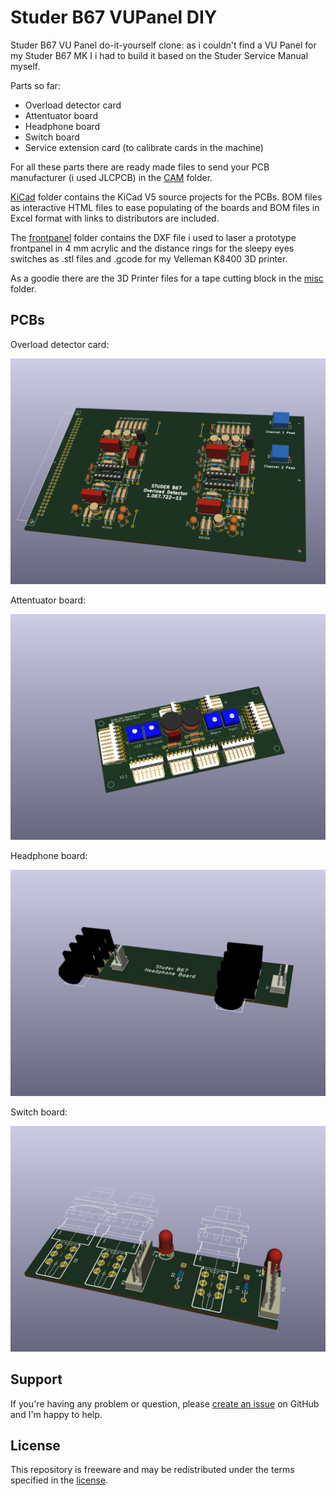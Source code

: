 # Studer B67 VUPanel DIY

Studer B67 VU Panel do-it-yourself clone: as i couldn't find a VU Panel for my Studer B67 MK I i had to build it based on the Studer Service Manual myself.

Parts so far:

* Overload detector card
* Attentuator board
* Headphone board
* Switch board
* Service extension card (to calibrate cards in the machine)

For all these parts there are ready made files to send your PCB manufacturer (i used JLCPCB) in the [CAM](CAM) folder.

[KiCad](KiCad) folder contains the KiCad V5 source projects for the PCBs. BOM files as interactive HTML files to ease populating of the boards and BOM files in Excel format with links to distributors are included.

The [frontpanel](Frontpanel) folder contains the DXF file i used to laser a prototype frontpanel in 4 mm acrylic and the distance rings for the sleepy eyes switches as .stl files and .gcode for my Velleman K8400 3D printer.

As a goodie there are the 3D Printer files for a tape cutting block in the [misc](misc) folder.
## PCBs

Overload detector card:

![overload dectector card](KiCad/Overload%20Detector%20Card/Overload%20Detector%20Card.png)

Attentuator board:

![attentuator board](KiCad/Attentuator%20Board%20V2/Attentuator%20Board%20V2.png)

Headphone board:

![headphone board](KiCad/Headphone%20Board/Headphone%20Board.png)

Switch board:

![switch board](KiCad/Switch%20Board/Switch%20Board.png)

## Support

If you're having any problem or question, please [create an issue](https://github.com/wreutz/Studer_B67_VUPanel_DIY/issues/new) on GitHub and I'm happy to help.

## License

This repository is freeware and may be redistributed under the terms specified in the [license](LICENSE).